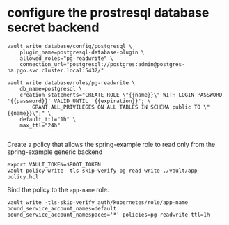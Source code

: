 # configure the prostresql database secret backend

```
vault write database/config/postgresql \
    plugin_name=postgresql-database-plugin \
    allowed_roles="pg-readwrite" \
    connection_url="postgresql://postgres:admin@postgres-ha.pgo.svc.cluster.local:5432/"
    
vault write database/roles/pg-readwrite \
    db_name=postgresql \
    creation_statements="CREATE ROLE \"{{name}}\" WITH LOGIN PASSWORD '{{password}}' VALID UNTIL '{{expiration}}'; \
        GRANT ALL_PRIVILEGES ON ALL TABLES IN SCHEMA public TO \"{{name}}\";" \
    default_ttl="1h" \
    max_ttl="24h"    
    
```

Create a policy that allows the spring-example role to read only from the spring-example generic backend
```
export VAULT_TOKEN=$ROOT_TOKEN
vault policy-write -tls-skip-verify pg-read-write ./vault/app-policy.hcl 
```
Bind the policy to the `app-name` role.
```
vault write -tls-skip-verify auth/kubernetes/role/app-name bound_service_account_names=default bound_service_account_namespaces='*' policies=pg-readwrite ttl=1h 
```